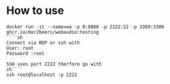 # How to use

````
docker run -it --name=wa -p 8:8888 -p 2222:22 -p 3389:3389 ghcr.io/der2beers/webaudio:testing
````sh
Connect via RDP or ssh with
User: root
Password :root

SSH uses port 2222 therfore go with
sh````
ssh root@localhost -p 2222
````
